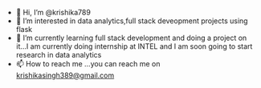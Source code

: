 - 👋 Hi, I’m @krishika789
- 👀 I’m interested in data analytics,full stack deveopment projects using flask
- 🌱 I’m currently learning full stack development and doing a project on it...I am currently doing internship at INTEL and I am soon going to start research in data analytics 
- 📫 How to reach me ...you can reach me on krishikasingh389@gmail.com
  

<!---
krishika789/krishika789 is a ✨ special ✨ repository because its `README.md` (this file) appears on your GitHub profile.
You can click the Preview link to take a look at your changes.
--->

